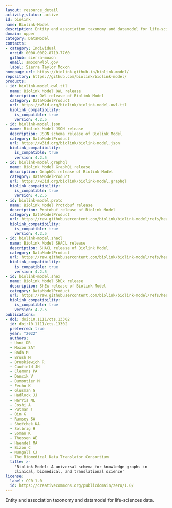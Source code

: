 ```yaml
---
layout: resource_detail
activity_status: active
id: biolink
name: Biolink-Model
description: Entity and association taxonomy and datamodel for life-sciences data
domain: upper
category: DataModel
contacts:
- category: Individual
  orcid: 0000-0002-8719-7760
  github: sierra-moxon
  email: smoxon@lbl.gov
  label: Sierra Taylor Moxon
homepage_url: https://biolink.github.io/biolink-model/
repository: https://github.com/biolink/biolink-model/
products:
- id: biolink-model.owl.ttl
  name: Biolink Model OWL release
  description: OWL release of Biolink Model
  category: DataModelProduct
  url: https://w3id.org/biolink/biolink-model.owl.ttl
  biolink_compatibility:
    is_compatible: true
    version: 4.2.5
- id: biolink-model.json
  name: Biolink Model JSON release
  description: JSON schema release of Biolink Model
  category: DataModelProduct
  url: https://w3id.org/biolink/biolink-model.json
  biolink_compatibility:
    is_compatible: true
    version: 4.2.5
- id: biolink-model.graphql
  name: Biolink Model GraphQL release
  description: GraphQL release of Biolink Model
  category: DataModelProduct
  url: https://w3id.org/biolink/biolink-model.graphql
  biolink_compatibility:
    is_compatible: true
    version: 4.2.5
- id: biolink-model.proto
  name: Biolink Model Protobuf release
  description: Protobuf release of Biolink Model
  category: DataModelProduct
  url: https://raw.githubusercontent.com/biolink/biolink-model/refs/heads/master/project/protobuf/biolink_model.proto
  biolink_compatibility:
    is_compatible: true
    version: 4.2.5
- id: biolink-model.shacl
  name: Biolink Model SHACL release
  description: SHACL release of Biolink Model
  category: DataModelProduct
  url: https://raw.githubusercontent.com/biolink/biolink-model/refs/heads/master/project/shacl/biolink_model.shacl.ttl
  biolink_compatibility:
    is_compatible: true
    version: 4.2.5
- id: biolink-model.shex
  name: Biolink Model ShEx release
  description: ShEx release of Biolink Model
  category: DataModelProduct
  url: https://raw.githubusercontent.com/biolink/biolink-model/refs/heads/master/project/shex/biolink_model.shex
  biolink_compatibility:
    is_compatible: true
    version: 4.2.5
publications:
- doi: doi:10.1111/cts.13302
  id: doi:10.1111/cts.13302
  preferred: true
  year: "2022"
  authors:
  - Unni DR
  - Moxon SAT
  - Bada M
  - Brush M
  - Bruskiewich R
  - Caufield JH
  - Clemons PA
  - Dancik V
  - Dumontier M
  - Fecho K
  - Glusman G
  - Hadlock JJ
  - Harris NL
  - Joshi A
  - Putman T
  - Qin G
  - Ramsey SA
  - Shefchek KA
  - Solbrig H
  - Soman K
  - Thessen AE
  - Haendel MA
  - Bizon C
  - Mungall CJ
  - The Biomedical Data Translator Consortium
  title: >-
    'Biolink Model: A universal schema for knowledge graphs in
    clinical, biomedical, and translational science'
license:
  label: CC0 1.0
  id: https://creativecommons.org/publicdomain/zero/1.0/
---
```


Entity and association taxonomy and datamodel for life-sciences data.
